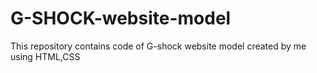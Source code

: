 # G-SHOCK-website-model
This repository contains code of G-shock website model created by me using HTML,CSS
